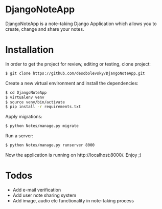 # DjangoNoteApp
DjangoNoteApp is a note-taking Django Application which allows you to create, change and share your notes. 

# Installation
In order to get the project for review, editing or testing, clone project:
```sh
$ git clone https://github.com/desobolevsky/DjangoNoteApp.git
```
Create a new virtual environment and install the dependencies:
```sh
$ cd DjangoNoteApp
$ virtualenv venv
$ source venv/bin/activate
$ pip install -r requirements.txt
```
Apply migrations:
```sh
$ python Notes/manage.py migrate
```
Run a server:
```sh
$ python Notes/manage.py runserver 8000
```
Now the application is running on http://localhost:8000/. Enjoy ;)

# Todos
- Add e-mail verification
- Add user note sharing system
- Add image, audio etc functionality in note-taking process

